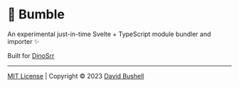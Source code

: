 # 🐝 Bumble

An experimental just-in-time Svelte + TypeScript module bundler and importer ✨

Built for [DinoSrr](https://github.com/dbushell/dinossr)

* * *

[MIT License](/LICENSE) | Copyright © 2023 [David Bushell](https://dbushell.com)
